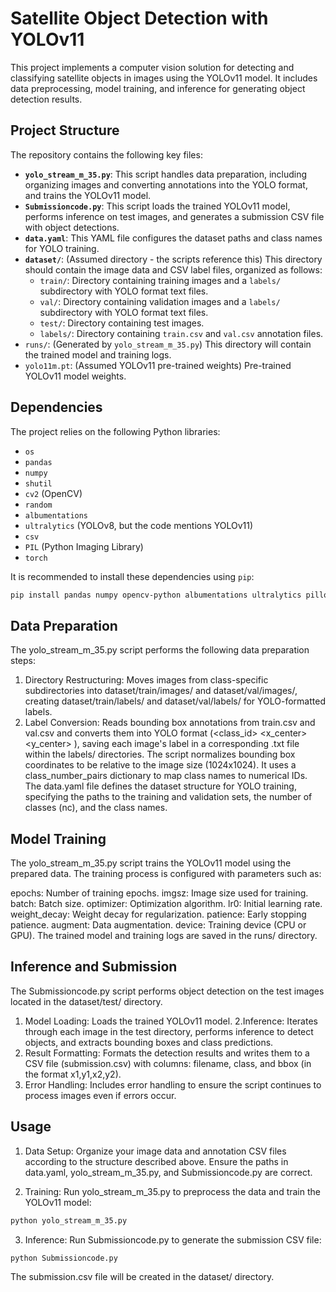 # Satellite Object Detection with YOLOv11

This project implements a computer vision solution for detecting and classifying satellite objects in images using the YOLOv11 model.  It includes data preprocessing, model training, and inference for generating object detection results.

## Project Structure

The repository contains the following key files:

* **`yolo_stream_m_35.py`**:  This script handles data preparation, including organizing images and converting annotations into the YOLO format, and trains the YOLOv11 model.
* **`Submissioncode.py`**: This script loads the trained YOLOv11 model, performs inference on test images, and generates a submission CSV file with object detections.
* **`data.yaml`**:  This YAML file configures the dataset paths and class names for YOLO training.
* **`dataset/`**: (Assumed directory - the scripts reference this) This directory should contain the image data and CSV label files, organized as follows:
    * `train/`:  Directory containing training images and a `labels/` subdirectory with YOLO format text files.
    * `val/`:    Directory containing validation images and a `labels/` subdirectory with YOLO format text files.
    * `test/`:   Directory containing test images.
    * `labels/`:  Directory containing `train.csv` and `val.csv` annotation files.
* `runs/`: (Generated by `yolo_stream_m_35.py`)  This directory will contain the trained model and training logs.
* `yolo11m.pt`: (Assumed YOLOv11 pre-trained weights) Pre-trained YOLOv11 model weights.

## Dependencies

The project relies on the following Python libraries:

* `os`
* `pandas`
* `numpy`
* `shutil`
* `cv2` (OpenCV)
* `random`
* `albumentations`
* `ultralytics` (YOLOv8, but the code mentions YOLOv11)
* `csv`
* `PIL` (Python Imaging Library)
* `torch`

It is recommended to install these dependencies using `pip`:

```bash
pip install pandas numpy opencv-python albumentations ultralytics pillow torch
```

## Data Preparation
The yolo_stream_m_35.py script performs the following data preparation steps:

1. Directory Restructuring: Moves images from class-specific subdirectories into dataset/train/images/ and dataset/val/images/, creating dataset/train/labels/ and dataset/val/labels/ for YOLO-formatted labels.
2. Label Conversion: Reads bounding box annotations from train.csv and val.csv and converts them into YOLO format (<class_id> <x_center> <y_center> <width> <height>), saving each image's label in a corresponding .txt file within the labels/ directories.
The script normalizes bounding box coordinates to be relative to the image size (1024x1024).
It uses a class_number_pairs dictionary to map class names to numerical IDs.
The data.yaml file defines the dataset structure for YOLO training, specifying the paths to the training and validation sets, the number of classes (nc), and the class names.

## Model Training
The yolo_stream_m_35.py script trains the YOLOv11 model using the prepared data.  The training process is configured with parameters such as:

epochs: Number of training epochs.
imgsz: Image size used for training.
batch: Batch size.
optimizer: Optimization algorithm.
lr0: Initial learning rate.
weight_decay: Weight decay for regularization.
patience: Early stopping patience.
augment: Data augmentation.
device: Training device (CPU or GPU).
The trained model and training logs are saved in the runs/ directory.

## Inference and Submission
The Submissioncode.py script performs object detection on the test images located in the dataset/test/ directory.

1. Model Loading: Loads the trained YOLOv11 model.
2.Inference: Iterates through each image in the test directory, performs inference to detect objects, and extracts bounding boxes and class predictions.
3. Result Formatting: Formats the detection results and writes them to a CSV file (submission.csv) with columns: filename, class, and bbox (in the format x1,y1,x2,y2).
4. Error Handling: Includes error handling to ensure the script continues to process images even if errors occur.

## Usage
1. Data Setup:  Organize your image data and annotation CSV files according to the structure described above. Ensure the paths in data.yaml, yolo_stream_m_35.py, and Submissioncode.py are correct.

2. Training:  Run yolo_stream_m_35.py to preprocess the data and train the YOLOv11 model:
```bash
python yolo_stream_m_35.py
```

3. Inference:  Run Submissioncode.py to generate the submission CSV file:
```bash
python Submissioncode.py
```
The submission.csv file will be created in the dataset/ directory.
